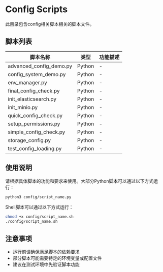 # Config Scripts

此目录包含config相关脚本相关的脚本文件。

## 脚本列表

| 脚本名称 | 类型 | 功能描述 |
|---------|------|----------|
| advanced_config_demo.py | Python | - |
| config_system_demo.py | Python | - |
| env_manager.py | Python | - |
| final_config_check.py | Python | - |
| init_elasticsearch.py | Python | - |
| init_minio.py | Python | - |
| quick_config_check.py | Python | - |
| setup_permissions.py | Python | - |
| simple_config_check.py | Python | - |
| storage_config.py | Python | - |
| test_config_loading.py | Python | - |

## 使用说明

请根据具体脚本的功能和要求来使用。大部分Python脚本可以通过以下方式运行：

```bash
python3 config/script_name.py
```

Shell脚本可以通过以下方式运行：

```bash
chmod +x config/script_name.sh
./config/script_name.sh
```

## 注意事项

- 运行前请确保满足脚本的依赖要求
- 部分脚本可能需要特定的环境变量或配置文件
- 建议在测试环境中先验证脚本功能

